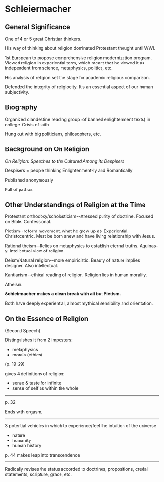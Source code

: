 # Schleiermacher

## General Significance

One of 4 or 5 great Christian thinkers. 

His way of thinking about religion dominated Protestant thought until WWI.

1st European to propose comprehensive religion modernization program. Viewed religion in experiential term, which meant that he viewed it as independent from science, metaphysics, politics, etc.

His analysis of religion set the stage for academic religious comparison.

Defended the integrity of religiocity. It's an essential aspect of our human subjectivity.

## Biography

Organized clandestine reading group (of banned enlightenment texts) in college. Crisis of faith.

Hung out with big politicians, philosophers, etc.

## Background on On Religion

*On Religion: Speeches to the Cultured Among its Despisers*

Despisers = people thinking Enlightenment-ly and Romantically

Published anonymously

Full of pathos

## Other Understandings of Religion at the Time

Protestant orthodoxy/scholasticism--stressed purity of doctrine. Focused on Bible. Confessional.

Pietism--reform movement. what he grew up as. Experiential. Christocentric. Must be born anew and have living relationship with Jesus.

Rational theism--Relies on metaphysics to establish eternal truths. Aquinas-y. Intellectual view of religion.

Deism/Natural religion--more empiricistic. Beauty of nature implies designer. Also intellectual.

Kantianism--ethical reading of religion. Religion lies in human morality.

Atheism.

**Schleirmacher makes a clean break with all but Pietism.**

Both have deeply experiential, almost mythical sensibility and orientation.

## On the Essence of Religion

(Second Speech)

Distinguishes it from 2 imposters:
* metaphysics
* morals (ethics)

(p. 19-29) 

gives 4 definitions of religion:
* sense & taste for infinite
* sense of self as within the whole

---

p. 32

Ends with orgasm.

---

3 potential vehicles in which to experience/feel the intuition of the universe

* nature
* humanity
* human history

p. 44 makes leap into transcendence

---

Radically revises the status accorded to doctrines, propositions, credal statements, scripture, grace, etc.

